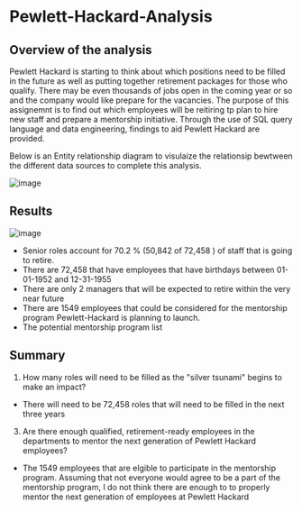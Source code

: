 # Pewlett-Hackard-Analysis

## Overview of the analysis 

Pewlett Hackard is starting to think about which positions need to be filled in the future as well as putting together retirement packages for those who qualify. There may be even thousands of jobs open in the coming year or so and the company would like prepare for the vacancies. The purpose of this assignemnt is to find out which employees will be reitiring tp plan to hire new staff and prepare a mentorship initiative. Through the use of SQL query language and data engineering, findings to aid Pewlett Hackard are provided.

Below is an Entity relationship diagram to visulaize the relationsip bewtween the different data sources to complete this analysis.

![image](https://user-images.githubusercontent.com/96553992/154599906-46856a35-c063-4d5f-b8b8-427c7a9b1d84.png)



## Results 

![image](https://user-images.githubusercontent.com/96553992/154606662-bf4c340b-775c-429d-a05f-e1bfdbf64177.png)



* Senior roles account for 70.2 % (50,842 of 72,458 ) of staff that is going to retire.
* There are 72,458 that have employees that have birthdays between 01-01-1952 and 12-31-1955
* There are only 2 managers that will be expected to retire within the very near future
* There are 1549 employees that could be considered for the mentorship program Pewlett-Hackard is planning to launch.
* The potential mentorship program list  


## Summary

1) How many roles will need to be filled as the "silver tsunami" begins to make an impact?
  * There will need to be 72,458 roles that will need to be filled in the next three years
3) Are there enough qualified, retirement-ready employees in the departments to mentor the next generation of Pewlett Hackard employees?
  * The 1549 employees that are elgible to participate in the mentorship program. Assuming that not everyone would agree to be a part of the mentorship program, I do not think there are enough to to properly mentor the next generation of employees at Pewlett Hackard 

##
